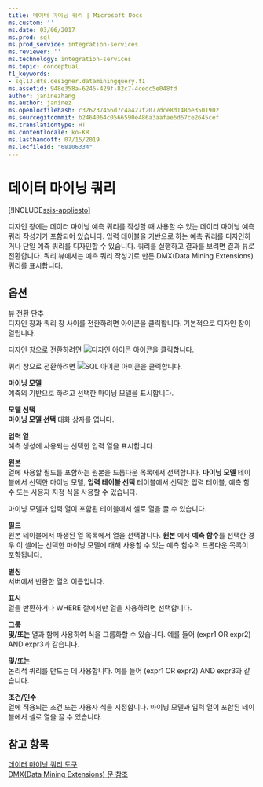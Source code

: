 ```yaml
---
title: 데이터 마이닝 쿼리 | Microsoft Docs
ms.custom: ''
ms.date: 03/06/2017
ms.prod: sql
ms.prod_service: integration-services
ms.reviewer: ''
ms.technology: integration-services
ms.topic: conceptual
f1_keywords:
- sql13.dts.designer.dataminingquery.f1
ms.assetid: 948e358a-6245-429f-82c7-4cedc5e048fd
author: janinezhang
ms.author: janinez
ms.openlocfilehash: c326237456d7c4a427f2077dce8d148be3501902
ms.sourcegitcommit: b2464064c0566590e486a3aafae6d67ce2645cef
ms.translationtype: HT
ms.contentlocale: ko-KR
ms.lasthandoff: 07/15/2019
ms.locfileid: "68106334"
---
```

# <a name="data-mining-query"></a>데이터 마이닝 쿼리

[!INCLUDE[ssis-appliesto](../../includes/ssis-appliesto-ssvrpluslinux-asdb-asdw-xxx.md)]


  디자인 창에는 데이터 마이닝 예측 쿼리를 작성할 때 사용할 수 있는 데이터 마이닝 예측 쿼리 작성기가 포함되어 있습니다. 입력 테이블을 기반으로 하는 예측 쿼리를 디자인하거나 단일 예측 쿼리를 디자인할 수 있습니다. 쿼리를 실행하고 결과를 보려면 결과 뷰로 전환합니다. 쿼리 뷰에서는 예측 쿼리 작성기로 만든 DMX(Data Mining Extensions) 쿼리를 표시합니다.  
  
## <a name="options"></a>옵션  
 뷰 전환 단추  
 디자인 창과 쿼리 창 사이를 전환하려면 아이콘을 클릭합니다. 기본적으로 디자인 창이 열립니다.  
  
 디자인 창으로 전환하려면 ![디자인 아이콘](../../integration-services/control-flow/media/ssis-designicon.gif "디자인 아이콘") 아이콘을 클릭합니다.  
  
 쿼리 창으로 전환하려면 ![SQL 아이콘](../../integration-services/control-flow/media/ssis-queryicon.gif "SQL 아이콘") 아이콘을 클릭합니다.  
  
 **마이닝 모델**  
 예측의 기반으로 하려고 선택한 마이닝 모델을 표시합니다.  
  
 **모델 선택**  
 **마이닝 모델 선택** 대화 상자를 엽니다.  
  
 **입력 열**  
 예측 생성에 사용되는 선택한 입력 열을 표시합니다.  
  
 **원본**  
 열에 사용할 필드를 포함하는 원본을 드롭다운 목록에서 선택합니다. **마이닝 모델** 테이블에서 선택한 마이닝 모델, **입력 테이블 선택** 테이블에서 선택한 입력 테이블, 예측 함수 또는 사용자 지정 식을 사용할 수 있습니다.  
  
 마이닝 모델과 입력 열이 포함된 테이블에서 셀로 열을 끌 수 있습니다.  
  
 **필드**  
 원본 테이블에서 파생된 열 목록에서 열을 선택합니다. **원본** 에서 **예측 함수**를 선택한 경우 이 셀에는 선택한 마이닝 모델에 대해 사용할 수 있는 예측 함수의 드롭다운 목록이 포함됩니다.  
  
 **별칭**  
 서버에서 반환한 열의 이름입니다.  
  
 **표시**  
 열을 반환하거나 WHERE 절에서만 열을 사용하려면 선택합니다.  
  
 **그룹**  
 **및/또는** 열과 함께 사용하여 식을 그룹화할 수 있습니다. 예를 들어 (expr1 OR expr2) AND expr3과 같습니다.  
  
 **및/또는**  
 논리적 쿼리를 만드는 데 사용합니다. 예를 들어 (expr1 OR expr2) AND expr3과 같습니다.  
  
 **조건/인수**  
 열에 적용되는 조건 또는 사용자 식을 지정합니다. 마이닝 모델과 입력 열이 포함된 테이블에서 셀로 열을 끌 수 있습니다.  
  
## <a name="see-also"></a>참고 항목  
 [데이터 마이닝 쿼리 도구](../../analysis-services/data-mining/data-mining-query-tools.md)   
 [DMX&#40;Data Mining Extensions&#41; 문 참조](../../dmx/data-mining-extensions-dmx-statements.md)  
  
  
